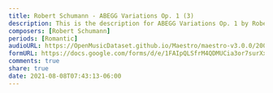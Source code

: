 ```yaml
---
title: Robert Schumann - ABEGG Variations Op. 1 (3)
description: This is the description for ABEGG Variations Op. 1 by Robert Schumann
composers: [Robert Schumann]
periods: [Romantic]
audioURL: https://OpenMusicDataset.github.io/Maestro/maestro-v3.0.0/2008/MIDI-Unprocessed_12_R2_2008_01-04_ORIG_MID--AUDIO_12_R2_2008_wav--3.midi
formURL: https://docs.google.com/forms/d/e/1FAIpQLSfrM4QDMUCia3or7surXx6VkYMMnEkyRC2NhZc_8UYWhxONkQ/viewform
comments: true
share: true
date: 2021-08-08T07:43:13-06:00
---
```

